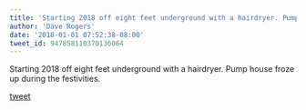 ```yaml
---
title: 'Starting 2018 off eight feet underground with a hairdryer. Pump house froze...'
author: 'Dave Rogers'
date: '2018-01-01 07:52:38-08:00'
tweet_id: 947858110370136064
---
```

Starting 2018 off eight feet underground with a hairdryer. Pump house froze up during the festivities.

[tweet](https://twitter.com/yukondude/status/947858110370136064)